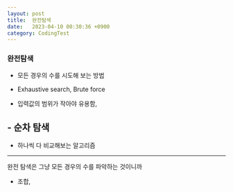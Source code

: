 ```yaml
---
layout: post
title:  완전탐색
date:   2023-04-10 00:30:36 +0900
category: CodingTest
---
```


### 완전탐색 
- 모든 경우의 수를 시도해 보는 방법 
- Exhaustive search, Brute force

- 입력값의 범위가 작아야 유용함, 

## - 순차 탐색
- 하나씩 다 비교해보는 알고리즘 

------
완전 탐색은 그냥 모든 경우의 수를 파악하는 것이니까 
- 조합, 